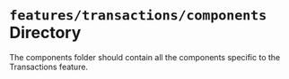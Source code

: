 # `features/transactions/components` Directory

The components folder should contain all the components specific to the Transactions feature.
